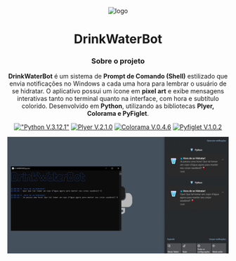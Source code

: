 <div align="center">

![logo](assets/icon.ico)
# DrinkWaterBot

### Sobre o projeto
**DrinkWaterBot** é um sistema de **Prompt de Comando (Shell)** estilizado que envia notificações no Windows a cada uma hora para lembrar o usuário de se hidratar. O aplicativo possui um ícone em **pixel art** e exibe mensagens interativas tanto no terminal quanto na interface, com hora e subtítulo colorido. Desenvolvido em **Python**, utilizando as bibliotecas **Plyer, Colorama e PyFiglet**.

[!["Python V.3.12.1"](https://img.shields.io/badge/Python-3776AB?style=for-the-badge&logo=python&logoColor=white)](https://www.python.org/)
[![Plyer V.2.1.0](https://img.shields.io/badge/Plyer-V.2.1.0-blue?style=for-the-badge)](https://github.com/kivy/plyer)
[![Colorama V.0.4.6](https://img.shields.io/badge/Colorama-V.0.4.6-green?style=for-the-badge)](https://pypi.org/project/colorama/)
[![Pyfiglet V.1.0.2](https://img.shields.io/badge/Pyfiglet-V.1.0.2-red?style=for-the-badge)](https://github.com/pwaller/pyfiglet)


<img src="img/interface.png" type="image/png" alt="Interface"></br>
</div>

